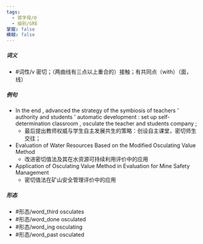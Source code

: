 ```yaml
---
tags:
  - 首字母/O
  - 级别/GRE
掌握: false
模糊: false
---
```

##### 词义
- #词性/v  密切；（两曲线有三点以上重合的）接触；有共同点（with）（面，线）
##### 例句
- In the end , advanced the strategy of the symbiosis of teachers ' authority and students ' automatic development : set up self-determination classroom , osculate the teacher and students company ;
	- 最后提出教师权威与学生自主发展共生的策略：创设自主课堂，密切师生交往；
- Evaluation of Water Resources Based on the Modified Osculating Value Method
	- 改进密切值法及其在水资源可持续利用评价中的应用
- Application of Osculating Value Method in Evaluation for Mine Safety Management
	- 密切值法在矿山安全管理评价中的应用
##### 形态
- #形态/word_third osculates
- #形态/word_done osculated
- #形态/word_ing osculating
- #形态/word_past osculated
